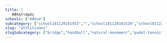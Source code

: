 ```yaml
---
title: |
   Αθλητισμός
schools: ["Αθήνα"]
subcategory: ["school181120181953","","school181120181520","school021220180027","school011220181451","school131120180710","school181120180753","school011220180320","school131120180920","school241120180334","school021220180724","school171120181339","school181120182022","school121120181632","school121120181451","school191120180948","school121120181646","school201120182120","school201120181227","","school231120180012","school231120180056","school121120181603","school011220181241","school121120181617","school181120180934","school011220181256","school181120181700","school011220181212","school131120181003","school021220180236","school011220181422","school231120181603","school251120181144","school171120181729","school251120180446","school181120182120","school221120181744","school131120181032","school191120180110","school021220180222","school221120182105","school211120181451","school231120181408","school171120181144","school241120180320","school161120181744","school181120180320","school161120181017","school241120181436","school181120181310","school251120181115","school191120181158","school021220182022","school021220182051","school201120180056","school131120182022","school161120180208","school221120181353","school251120181339","school231120181227","school201120182148","school221120181017","school221120180656","school131120182036","school161120181632","school251120181939","school171120181603","school241120181700","school191120181408","school231120180529","school181120180124","school181120181617","school171120180334","school171120180222","school181120181451","school181120181129","school201120182358","school191120181758","school251120181310","school171120181827","school201120180836","school231120180808","school211120181632","school221120181100","school251120181129","school151120182120","school151120182134","school201120182232","school211120181505","school231120181017","school231120180905","school181120180110","school231120181422","school151120181256","school021220181939","school151120182217","school231120181046","school171120181408","school251120181729","school221120180110","school161120181256","school121120181700","school131120181017","school171120181158","school161120181646","school211120181256","school221120180124","school181120182358","school021220182203","school021220182315","school021220182246","school271120180208","school021220182300","school021220182217","school021220182329","school021220182232","school271120180139","school191120181715","school151120182300","school231120180948","school201120180656","school241120181505","school221120180822","school021220180334","school271120180334","school271120180305","school161120180641","school241120180348","school181120181324","school211120180612","school201120180027","school121120181715","school121120181520","school181120180305","school191120181451","school181120181758","school021220182148","school151120181939","school021220182134","school251120182051","school011220181953","school211120181715","school171120180139","school021220181603","school021220181841","school021220181812","school021220181744","school021220181758","school021220181729","school021220181827","school021220181700","school021220181632","school021220181617","school021220181910","school021220181856","school021220181548","school121120181812","school121120181827","school121120181841","school121120181856","school121120181910","school131120182105","school131120182120","school151120182232","school171120180417","school021220181212","school021220180808","school021220181144","school021220181046","school021220181115","school021220181100","school021220181129","school021220181017","school021220181158","school021220181003","school021220180905","school021220181241","school021220180851","school021220180836","school021220180934","school021220180948","school021220181256","school021220180822","school021220181227","school021220180753","school021220181032","school221120182344","school191120182300","school231120180656","school121120181548","school221120182022","school151120181100","school131120181603","school131120180934","school171120181520","school131120180905","school181120180417","school151120182008"]
slug: "athlitismos"
slugSubcategory: ["bridge","handball","natural-movement","padel-tennis","ping-pong","tennis","volley","anarixisi","gymnastics-rithmiki","kithara","rowing","fencing","wrestling","parkour","cycling","football","stivos","texniki-kolimvisi","toxovolia","basket","chess","polo","sigxronismeni-kolimvisi","badminton","shooting","lifting","beachvolley"]
---
```




